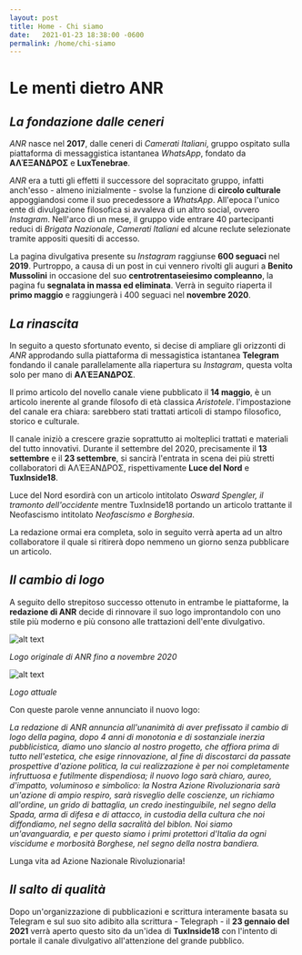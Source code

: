 ```yaml
---
layout: post
title: Home - Chi siamo
date:   2021-01-23 18:38:00 -0600
permalink: /home/chi-siamo
---
```



# Le menti dietro ANR

## _La fondazione dalle ceneri_
_ANR_  nasce nel **2017**, dalle ceneri di _Camerati Italiani_, gruppo ospitato sulla piattaforma di messaggistica istantanea *WhatsApp*, fondato da **ΑΛΈΞΑΝΔΡΟΣ** e **LuxTenebrae**.

_ANR_ era a tutti gli effetti il successore del sopracitato gruppo, infatti anch'esso - almeno inizialmente - svolse la funzione di **circolo culturale** appoggiandosi come il suo precedessore a *WhatsApp*.
All'epoca l'unico ente di divulgazione filosofica si avvaleva di un altro social, ovvero *Instagram*. Nell'arco di un mese, il gruppo vide entrare 40 partecipanti reduci di _Brigata Nazionale_,
 _Camerati Italiani_ ed alcune reclute selezionate tramite appositi quesiti di accesso.

La pagina divulgativa presente su _Instagram_ raggiunse **600 seguaci** nel **2019**. Purtroppo, a causa di un post in cui vennero rivolti gli auguri a **Benito Mussolini** 
in occasione del suo **centrotrentaseiesimo compleanno**, la pagina fu **segnalata in massa ed eliminata**.
Verrà in seguito riaperta il **primo maggio** e raggiungerà i 400 seguaci nel **novembre 2020**.

## _La rinascita_

In seguito a questo sfortunato evento, si decise di ampliare gli orizzonti di _ANR_ approdando sulla piattaforma di messagistica istantanea **Telegram** fondando
il canale parallelamente alla riapertura su _Instagram_, questa volta solo per mano di **ΑΛΈΞΑΝΔΡΟΣ**. 

Il primo articolo del novello canale viene pubblicato il **14 maggio**, è un articolo inerente al grande filosofo di età classica *Aristotele*.
l'impostazione del canale era chiara: sarebbero stati trattati articoli di stampo filosofico, storico e culturale.

Il canale iniziò a crescere grazie soprattutto ai molteplici trattati e materiali del tutto innovativi.
Durante il settembre del 2020, precisamente il **13 settembre** e il **23 settembre**, si sancirà l'entrata in scena
dei più stretti collaboratori di ΑΛΈΞΑΝΔΡΟΣ, rispettivamente **Luce del Nord** e **TuxInside18**.

Luce del Nord esordirà con un articolo intitolato _Osward Spengler, il tramonto dell'occidente_ mentre TuxInside18 portando un articolo trattante 
il Neofascismo intitolato _Neofascismo e Borghesia_.

La redazione ormai era completa, solo in seguito verrà aperta ad un altro collaboratore il quale si ritirerà dopo nemmeno un giorno
senza pubblicare un articolo.

## _Il cambio di logo_ 

A seguito dello strepitoso successo ottenuto in entrambe le piattaforme, la **redazione di ANR** decide di rinnovare il suo logo improntandolo con uno stile più moderno e
più consono alle trattazioni dell'ente divulgativo.

![alt text](https://github.com/divulgazione-ANR/divulgazione-anr.github.io/blob/gh-pages/foto/ANR-originale.png?raw=true)

_Logo originale di ANR fino a novembre 2020_

![alt text](https://github.com/divulgazione-ANR/divulgazione-anr.github.io/blob/gh-pages/foto/ANR.png?raw=true)

_Logo attuale_

Con queste parole venne annunciato il nuovo logo: 

_La redazione di ANR annuncia all'unanimità di aver prefissato il cambio di logo della pagina, dopo 4 anni di monotonia e di sostanziale inerzia pubblicistica, 
diamo uno slancio al nostro progetto, che affiora prima di tutto nell'estetica, che esige rinnovazione, al fine di discostarci da passate prospettive d'azione politica, 
la cui realizzazione è per noi completamente infruttuosa e futilmente dispendiosa; il nuovo logo sarà chiaro, aureo, d'impatto, voluminoso e simbolico: 
la Nostra Azione Rivoluzionaria sarà un'azione di ampio respiro, sarà risveglio delle coscienze, un richiamo all'ordine, un grido di battaglia, un credo inestinguibile, 
nel segno della Spada, arma di difesa e di attacco, in custodia della cultura che noi diffondiamo, nel segno della sacralità del biblon.
Noi siamo un'avanguardia, e per questo siamo i primi protettori d'Italia da ogni viscidume e morbosità Borghese, nel segno della nostra bandiera._

Lunga vita ad Azione Nazionale Rivoluzionaria!

## _Il salto di qualità_

Dopo un'organizzazione di pubblicazioni e scrittura interamente basata su Telegram e sul suo sito adibito alla scrittura - Telegraph - il **23 gennaio del 2021** 
verrà aperto questo sito da un'idea di **TuxInside18** con l'intento di portale il canale divulgativo all'attenzione del grande pubblico.
